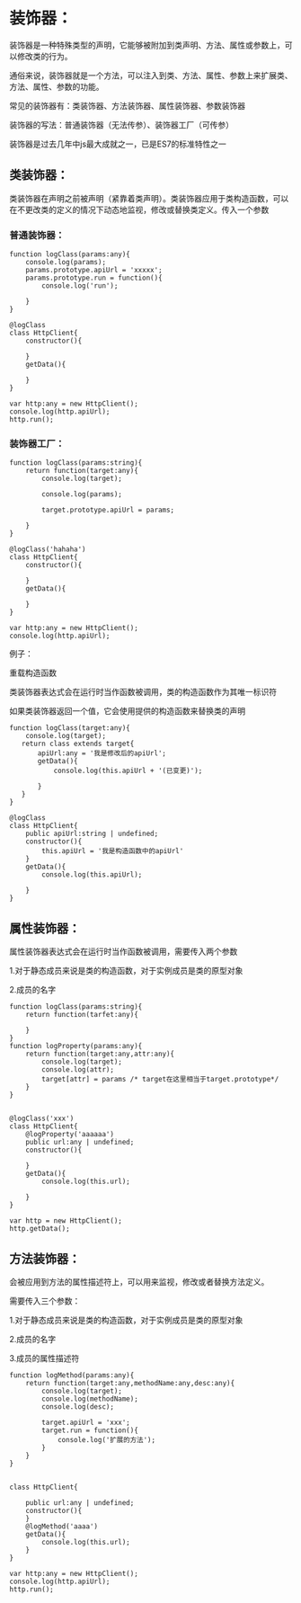 # 装饰器：

装饰器是一种特殊类型的声明，它能够被附加到类声明、方法、属性或参数上，可以修改类的行为。

通俗来说，装饰器就是一个方法，可以注入到类、方法、属性、参数上来扩展类、方法、属性、参数的功能。

常见的装饰器有：类装饰器、方法装饰器、属性装饰器、参数装饰器

装饰器的写法：普通装饰器（无法传参）、装饰器工厂（可传参）

装饰器是过去几年中js最大成就之一，已是ES7的标准特性之一

## 类装饰器：

类装饰器在声明之前被声明（紧靠着类声明）。类装饰器应用于类构造函数，可以在不更改类的定义的情况下动态地监视，修改或替换类定义。传入一个参数

### 普通装饰器：

```
function logClass(params:any){
    console.log(params);
    params.prototype.apiUrl = 'xxxxx';
    params.prototype.run = function(){
        console.log('run');

    }
}

@logClass
class HttpClient{
    constructor(){

    }
    getData(){

    }
}

var http:any = new HttpClient();
console.log(http.apiUrl);
http.run();
```

### 装饰器工厂：

```
function logClass(params:string){
    return function(target:any){
        console.log(target);

        console.log(params);

        target.prototype.apiUrl = params;

    }
}

@logClass('hahaha')
class HttpClient{
    constructor(){

    }
    getData(){

    }
}

var http:any = new HttpClient();
console.log(http.apiUrl);
```

例子：

重载构造函数

类装饰器表达式会在运行时当作函数被调用，类的构造函数作为其唯一标识符

如果类装饰器返回一个值，它会使用提供的构造函数来替换类的声明

```
function logClass(target:any){
    console.log(target);
   return class extends target{
       apiUrl:any = '我是修改后的apiUrl';
       getData(){
           console.log(this.apiUrl + '(已变更)');

       }
   }
}

@logClass
class HttpClient{
    public apiUrl:string | undefined;
    constructor(){
        this.apiUrl = '我是构造函数中的apiUrl'
    }
    getData(){
        console.log(this.apiUrl);

    }
}
```

## 属性装饰器：

属性装饰器表达式会在运行时当作函数被调用，需要传入两个参数

1.对于静态成员来说是类的构造函数，对于实例成员是类的原型对象

2.成员的名字

```
function logClass(params:string){
    return function(tarfet:any){

    }
}
function logProperty(params:any){
    return function(target:any,attr:any){
        console.log(target);
        console.log(attr);
        target[attr] = params /* target在这里相当于target.prototype*/
    }
}


@logClass('xxx')
class HttpClient{
    @logProperty('aaaaaa')
    public url:any | undefined;
    constructor(){

    }
    getData(){
        console.log(this.url);

    }
}

var http = new HttpClient();
http.getData();
```

## 方法装饰器：

会被应用到方法的属性描述符上，可以用来监视，修改或者替换方法定义。

需要传入三个参数：

1.对于静态成员来说是类的构造函数，对于实例成员是类的原型对象

2.成员的名字

3.成员的属性描述符

```
function logMethod(params:any){
    return function(target:any,methodName:any,desc:any){
        console.log(target);
        console.log(methodName);
        console.log(desc);

        target.apiUrl = 'xxx';
        target.run = function(){
            console.log('扩展的方法');
        }
    }
}


class HttpClient{
    
    public url:any | undefined;
    constructor(){
    }
    @logMethod('aaaa')
    getData(){
        console.log(this.url); 
    }
}

var http:any = new HttpClient();
console.log(http.apiUrl);
http.run();
```



